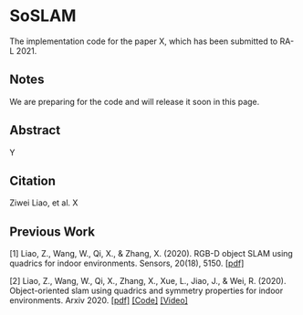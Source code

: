# SoSLAM
The implementation code for the paper X, which has been submitted to RA-L 2021.

## Notes
We are preparing for the code and will release it soon in this page.

## Abstract
Y

## Citation
Ziwei Liao, et al. X

## Previous Work
[1] Liao, Z., Wang, W., Qi, X., & Zhang, X. (2020). RGB-D object SLAM using quadrics for indoor environments. Sensors, 20(18), 5150. [[pdf]](https://www.mdpi.com/1424-8220/20/18/5150/pdf)

[2] Liao, Z., Wang, W., Qi, X., Zhang, X., Xue, L., Jiao, J., & Wei, R. (2020). Object-oriented slam using quadrics and symmetry properties for indoor environments. Arxiv 2020. [[pdf]](https://arxiv.org/abs/2004.05303
) [[Code]](https://github.com/XunshanMan/Object-oriented-SLAM) [[Video]](https://www.youtube.com/watch?v=u9zRBp4TPIs)


